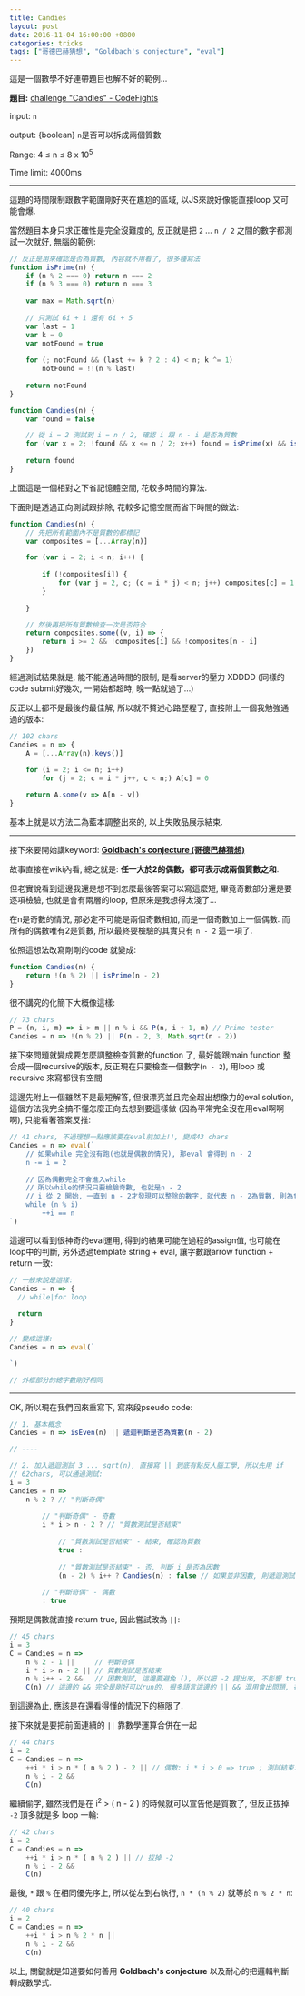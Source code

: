 ```yaml
---
title: Candies
layout: post
date: 2016-11-04 16:00:00 +0800
categories: tricks
tags: ["哥德巴赫猜想", "Goldbach's conjecture", "eval"]
---
```



這是一個數學不好連帶題目也解不好的範例...


**題目:** [challenge "Candies" - CodeFights](https://codefights.com/challenge/RTqP9TWA3NNoyuuaf)

input: `n`

output: {boolean} `n`是否可以拆成兩個質數

Range: 4 ≤ n ≤ 8 x 10<sup>5</sup>

Time limit: 4000ms

---

這題的時間限制跟數字範圍剛好夾在尷尬的區域, 以JS來說好像能直接loop 又可能會爆.

當然題目本身只求正確性是完全沒難度的, 反正就是把 `2` ... `n / 2` 之間的數字都測試一次就好, 無腦的範例:

```js
// 反正是用來確認是否為質數, 內容就不用看了, 很多種寫法
function isPrime(n) {
    if (n % 2 === 0) return n === 2
    if (n % 3 === 0) return n === 3
    
    var max = Math.sqrt(n)
    
    // 只測試 6i + 1 還有 6i + 5
    var last = 1
    var k = 0
    var notFound = true
    
    for (; notFound && (last += k ? 2 : 4) < n; k ^= 1) 
        notFound = !!(n % last)
    
    return notFound
}

function Candies(n) {
    var found = false

    // 從 i = 2 測試到 i = n / 2, 確認 i 跟 n - i 是否為質數
    for (var x = 2; !found && x <= n / 2; x++) found = isPrime(x) && isPrime(n - x)
    
    return found
}
```

上面這是一個相對之下省記憶體空間, 花較多時間的算法.

下面則是透過正向測試跟排除, 花較多記憶空間而省下時間的做法:

```js
function Candies(n) {
    // 先把所有範圍內不是質數的都標記
    var composites = [...Array(n)]

    for (var i = 2; i < n; i++) {
        
        if (!composites[i]) {
            for (var j = 2, c; (c = i * j) < n; j++) composites[c] = 1
        }
        
    }

    // 然後再把所有質數檢查一次是否符合
    return composites.some((v, i) => {
        return i >= 2 && !composites[i] && !composites[n - i]
    })
}
```

經過測試結果就是, 能不能通過時間的限制, 是看server的壓力 XDDDD (同樣的code submit好幾次, 一開始都超時, 晚一點就過了...)

反正以上都不是最後的最佳解, 所以就不贅述心路歷程了, 直接附上一個我勉強通過的版本:

```js
// 102 chars
Candies = n => {
    A = [...Array(n).keys()]
    
    for (i = 2; i <= n; i++)
        for (j = 2; c = i * j++, c < n;) A[c] = 0

    return A.some(v => A[n - v])
}
```

基本上就是以方法二為藍本調整出來的, 以上失敗品展示結束.

---

接下來要開始講keyword: [**Goldbach's conjecture (哥德巴赫猜想)**](https://zh.wikipedia.org/wiki/%E5%93%A5%E5%BE%B7%E5%B7%B4%E8%B5%AB%E7%8C%9C%E6%83%B3)

故事直接在wiki內看, 總之就是: **任一大於2的偶數，都可表示成兩個質數之和**.

但老實說看到這邊我還是想不到怎麼最後答案可以寫這麼短, 畢竟奇數部分還是要逐項檢驗, 也就是會有兩層的loop, 但原來是我想得太淺了...

在n是奇數的情況, 那必定不可能是兩個奇數相加, 而是一個奇數加上一個偶數. 而所有的偶數唯有2是質數, 所以最終要檢驗的其實只有 `n - 2` 這一項了.

依照這想法改寫剛剛的code 就變成:

```js
function Candies(n) {
    return !(n % 2) || isPrime(n - 2)
}
```

很不講究的化簡下大概像這樣:

```js
// 73 chars
P = (n, i, m) => i > m || n % i && P(n, i + 1, m) // Prime tester
Candies = n => !(n % 2) || P(n - 2, 3, Math.sqrt(n - 2))
```

接下來問題就變成要怎麼調整檢查質數的function 了, 最好能跟main function 整合成一個recursive的版本,
反正現在只要檢查一個數字(`n - 2`), 用loop 或 recursive 來寫都很有空間

這邊先附上一個雖然不是最短解答, 但很漂亮並且完全超出想像力的eval solution, 這個方法我完全搞不懂怎麼正向去想到要這樣做 (因為平常完全沒在用eval啊啊啊), 只能看著答案反推:

```js
// 41 chars, 不過理想一點應該要在eval前加上!!, 變成43 chars
Candies = n => eval(`
    // 如果while 完全沒有跑(也就是偶數的情況), 那eval 會得到 n - 2
    n -= i = 2
    
    // 因為偶數完全不會進入while
    // 所以while的情況只要檢驗奇數, 也就是n - 2
    // i 從 2 開始, 一直到 n - 2才發現可以整除的數字, 就代表 n - 2為質數, 則為true, 反之則為false
    while (n % i)
        ++i == n 
`)
```

這邊可以看到很神奇的eval運用, 得到的結果可能在過程的assign值, 也可能在loop中的判斷, 
另外透過template string + eval, 讓字數跟arrow function + return 一致:

```js
// 一般來說是這樣:
Candies = n => {
  // while|for loop
  
  return 
}

// 變成這樣:
Candies = n => eval(`

`)

// 外框部分的總字數剛好相同
```

---

OK, 所以現在我們回來重寫下, 寫來段pseudo code:

```js
// 1. 基本概念
Candies = n => isEven(n) || 遞迴判斷是否為質數(n - 2)

// ----

// 2. 加入遞迴測試 3 ... sqrt(n), 直接寫 || 到底有點反人腦工學, 所以先用 if
// 62chars, 可以通過測試:
i = 3
Candies = n =>
    n % 2 ? // "判斷奇偶"
    
        // "判斷奇偶" - 奇數
        i * i > n - 2 ? // "質數測試是否結束"
        
            // "質數測試是否結束" - 結束, 確認為質數
            true :
            
            // "質數測試是否結束" - 否, 判斷 i 是否為因數
            (n - 2) % i++ ? Candies(n) : false // 如果並非因數, 則遞迴測試, 反之則return false
            
        // "判斷奇偶" - 偶數
        : true
```

預期是偶數就直接 return true, 因此嘗試改為 `||`:

```js
// 45 chars
i = 3
C = Candies = n =>
    n % 2 - 1 ||     // 判斷奇偶
    i * i > n - 2 || // 質數測試是否結束
    n % i++ - 2 &&   // 因數測試, 這邊要避免 (), 所以把 -2 提出來, 不影響 true | false, 但看起來稍微怪
    C(n) // 這邊的 && 完全是剛好可以run的, 很多語言這邊的 || && 混用會出問題, 在跑測試前完全感覺不會過...
```

到這邊為止, 應該是在還看得懂的情況下的極限了.

接下來就是要把前面連續的 `||` 靠數學運算合併在一起

```js
// 44 chars
i = 2
C = Candies = n =>
    ++i * i > n * ( n % 2 ) - 2 || // 偶數: i * i > 0 => true ; 測試結束: 4 * 4 > 13 - 2 
    n % i - 2 &&
    C(n)
```

繼續偷字, 雖然我們是在 i<sup>2</sup> > ( n - 2 ) 的時候就可以宣告他是質數了, 但反正拔掉 `-2` 頂多就是多 loop 一輪: 

```js
// 42 chars
i = 2
C = Candies = n =>
    ++i * i > n * ( n % 2 ) || // 拔掉 -2
    n % i - 2 &&
    C(n)
```

最後, `*` 跟 `%` 在相同優先序上, 所以從左到右執行, `n * (n % 2)` 就等於 `n % 2 * n`:

```js
// 40 chars
i = 2
C = Candies = n =>
    ++i * i > n % 2 * n ||
    n % i - 2 &&
    C(n)
```

以上, 關鍵就是知道要如何善用 **Goldbach's conjecture** 以及耐心的把邏輯判斷轉成數學式.
